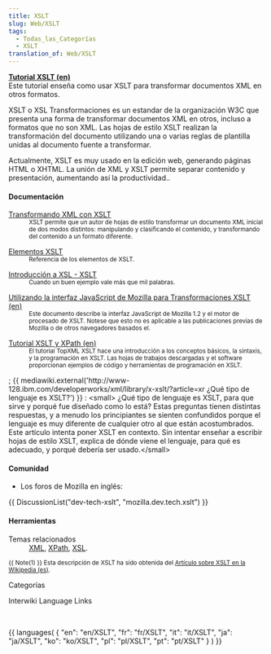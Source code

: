 ```yaml
---
title: XSLT
slug: Web/XSLT
tags:
  - Todas_las_Categorías
  - XSLT
translation_of: Web/XSLT
---
```

<p>
</p>
<div class="callout-box"><b><a class="external" href="http://www.w3schools.com/xsl/">Tutorial XSLT (en)</a></b><br>
Este tutorial enseña como usar XSLT para transformar documentos XML en otros formatos.</div> <div>
<p>XSLT o XSL Transformaciones es un estandar de la organización W3C que presenta una forma de transformar documentos XML en otros, incluso a formatos que no son XML. Las hojas de estilo XSLT realizan la transformación del documento utilizando una o varias reglas de plantilla unidas al documento fuente a transformar.
</p><p>Actualmente, XSLT es muy usado en la edición web, generando páginas HTML o XHTML. La unión de XML y XSLT permite separar contenido y presentación, aumentando así la productividad..</p>
</div>
<h4 id="Documentaci.C3.B3n" name="Documentaci.C3.B3n"> <a>Documentación</a> </h4>
<dl><dt> <a href="es/Transformando_XML_con_XSLT">Transformando XML con XSLT</a>
</dt><dd> <small> XSLT permite que un autor de hojas de estilo transformar un documento XML inicial de dos modos distintos: manipulando y clasificando el contenido, y transformando del contenido a un formato diferente. </small>
</dd></dl>
<dl><dt> <a href="es/XSLT/Elementos">Elementos XSLT</a>
</dt><dd> <small>Referencia de los elementos de XSLT.</small>
</dd></dl>
<dl><dt> <a class="external" href="http://www.daniel.prado.name/Programacion-XSL-XSLT.asp?art=133">Introducción a XSL - XSLT</a>
</dt><dd> <small> Cuando un buen ejemplo vale más que mil palabras. </small>
</dd></dl>
<dl><dt> <a class="external" href="http://www.mozilla.org/projects/xslt/js-interface.html">Utilizando la interfaz JavaScript de Mozilla para Transformaciones XSLT (en)</a>
</dt><dd> <small> Este documento describe la interfaz JavaScript de Mozilla 1.2 y el motor de procesado de XSLT. Notese que esto no es aplicable a las publicaciones previas de Mozilla o de otros navegadores basados el. </small>
</dd></dl>
<dl><dt> <a class="external" href="http://www.topxml.com/xsl/tutorials/intro/">Tutorial XSLT y XPath (en)</a>
</dt><dd> <small> El tutorial TopXML XSLT hace una introducción a los conceptos básicos, la sintaxis, y la programación en XSLT. Las hojas de trabajos descargadas y el software proporcionan ejemplos de código y herramientas de programación en XSLT. </small>
</dd></dl>
<p><span class="comment">; {{ mediawiki.external('http://www-128.ibm.com/developerworks/xml/library/x-xslt/?article=xr ¿Qué tipo de lenguaje es XSLT?') }} : &lt;small&gt; ¿Qué tipo de lenguaje es XSLT, para que sirve y porqué fue diseñado como lo está? Estas preguntas tienen distintas respuestas, y a menudo los principiantes se sienten confundidos porque el lenguaje es muy diferente de cualquier otro al que están acostumbrados. Este artículo intenta poner XSLT en contexto. Sin intentar enseñar a escribir hojas de estilo XSLT, explica de dónde viene el lenguaje, para qué es adecuado, y porqué debería ser usado.&lt;/small&gt;</span>
</p>
<h4 id="Comunidad" name="Comunidad"> Comunidad </h4>
<ul><li> Los foros de Mozilla en inglés:
</li></ul>
<p>{{ DiscussionList("dev-tech-xslt", "mozilla.dev.tech.xslt") }}
</p>
<h4 id="Herramientas" name="Herramientas"> Herramientas </h4>
<dl><dt> Temas relacionados </dt>
<dd> <a href="es/XML">XML</a>, <a href="es/XPath">XPath</a>, <a href="es/XSL">XSL</a>.
</dd></dl>
<p><small>
{{ Note(1) }} Esta descripción de XSLT ha sido obtenida del <a class="external" href="http://es.wikipedia.org/wiki/XSLT">Artículo sobre XSLT en la Wikipedia (es)</a>.
</small>
</p><p><span class="comment">Categorías</span>
</p><p><span class="comment">Interwiki Language Links</span>
</p><p><br>
</p>{{ languages( { "en": "en/XSLT", "fr": "fr/XSLT", "it": "it/XSLT", "ja": "ja/XSLT", "ko": "ko/XSLT", "pl": "pl/XSLT", "pt": "pt/XSLT" } ) }}

